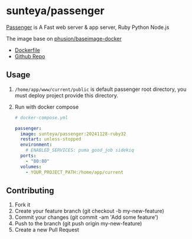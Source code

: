 # sunteya/passenger

[Passenger](https://www.phusionpassenger.com/) is A Fast web server & app server, Ruby Python Node.js

The image base on [phusion/baseimage-docker](https://github.com/phusion/passenger-docker)

* [Dockerfile](https://github.com/sunteya/dockers/blob/master/passenger/Dockerfile)
* [Github Repo](https://github.com/sunteya/dockers/tree/master/passenger)


## Usage

1. `/home/app/www/current/public` is default passenger root directory, you must deploy project provide this directory.

2. Run with docker compose

   ````yaml
   # docker-compose.yml

   passenger:
     image: sunteya/passenger:20241128-ruby32
     restart: unless-stopped
     environment:
       # ENABLED_SERVICES: puma good_job sidekiq
     ports:
       - "80:80"
     volumes:
       - YOUR_PROJECT_PATH:/home/app/current
   ````

## Contributing

1. Fork it
2. Create your feature branch (git checkout -b my-new-feature)
3. Commit your changes (git commit -am 'Add some feature')
4. Push to the branch (git push origin my-new-feature)
5. Create a new Pull Request
